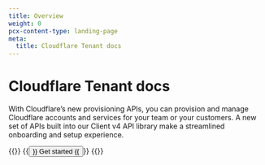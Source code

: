 ```yaml
---
title: Overview
weight: 0
pcx-content-type: landing-page
meta:
  title: Cloudflare Tenant docs
---
```


# Cloudflare Tenant docs

With Cloudflare’s new provisioning APIs, you can provision and manage Cloudflare accounts and services for your team or your customers. A new set of APIs built into our Client v4 API library make a streamlined onboarding and setup experience.

{{<button-group>}}
  {{<button type="primary" href="/getting-started">}}
    Get started
  {{</button>}}
{{</button-group>}}